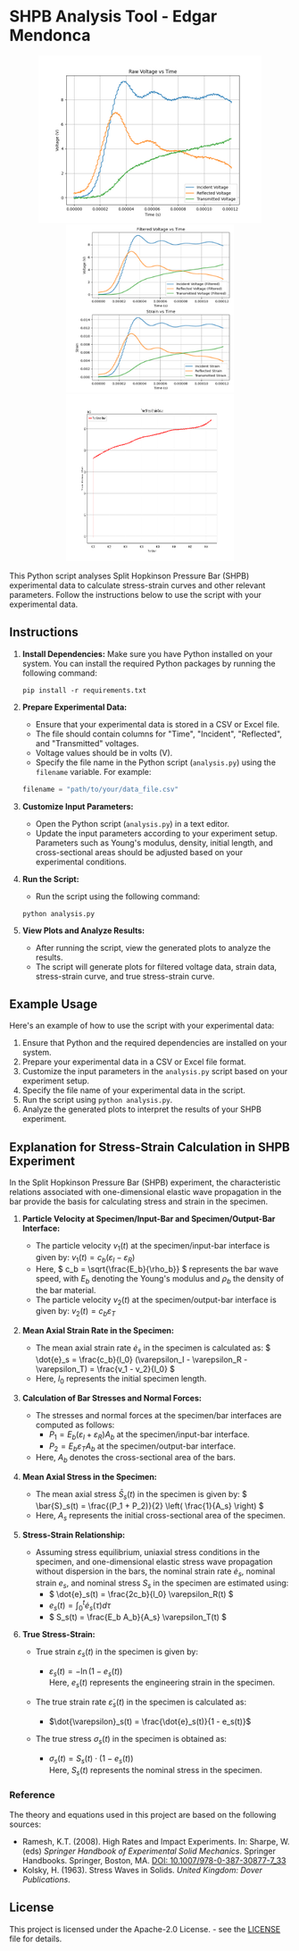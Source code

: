 # SHPB Analysis Tool - Edgar Mendonca
<p align="center">
<img src="https://raw.githubusercontent.com/Edgar-Mendonca/SHPB-Analysis/main/test_data/Figure_1.png" height="300" width="400" />
<img src="https://raw.githubusercontent.com/Edgar-Mendonca/SHPB-Analysis/main/test_data/Figure_2.png" height="300" width="300" />
<img src="https://raw.githubusercontent.com/Edgar-Mendonca/SHPB-Analysis/main/test_data/Figure_3.png" height="300" width="300" />
</p>

This Python script analyses Split Hopkinson Pressure Bar (SHPB) experimental data to calculate stress-strain curves and other relevant parameters. Follow the instructions below to use the script with your experimental data.

## Instructions

1. **Install Dependencies:** Make sure you have Python installed on your system. You can install the required Python packages by running the following command:

    ```
    pip install -r requirements.txt
    ```

2. **Prepare Experimental Data:**

    - Ensure that your experimental data is stored in a CSV or Excel file.
    - The file should contain columns for "Time", "Incident", "Reflected", and "Transmitted" voltages.
    - Voltage values should be in volts (V).
    - Specify the file name in the Python script (`analysis.py`) using the `filename` variable. For example:

    ```python
    filename = "path/to/your/data_file.csv"
    ```

3. **Customize Input Parameters:**

    - Open the Python script (`analysis.py`) in a text editor.
    - Update the input parameters according to your experiment setup. Parameters such as Young's modulus, density, initial length, and cross-sectional areas should be adjusted based on your experimental conditions.

4. **Run the Script:**

    - Run the script using the following command:

    ```
    python analysis.py
    ```

5. **View Plots and Analyze Results:**

    - After running the script, view the generated plots to analyze the results.
    - The script will generate plots for filtered voltage data, strain data, stress-strain curve, and true stress-strain curve.

## Example Usage

Here's an example of how to use the script with your experimental data:

1. Ensure that Python and the required dependencies are installed on your system.
2. Prepare your experimental data in a CSV or Excel file format.
3. Customize the input parameters in the `analysis.py` script based on your experiment setup.
4. Specify the file name of your experimental data in the script.
5. Run the script using `python analysis.py`.
6. Analyze the generated plots to interpret the results of your SHPB experiment.



## Explanation for Stress-Strain Calculation in SHPB Experiment

In the Split Hopkinson Pressure Bar (SHPB) experiment, the characteristic relations associated with one-dimensional elastic wave propagation in the bar provide the basis for calculating stress and strain in the specimen.

1. **Particle Velocity at Specimen/Input-Bar and Specimen/Output-Bar Interface:**
   - The particle velocity $` v_1(t) `$ at the specimen/input-bar interface is given by:
     $` v_1(t) = c_b(\varepsilon_I - \varepsilon_R) `$ 
   - Here, $` c_b = \sqrt{\frac{E_b}{\rho_b}} `$ represents the bar wave speed, with $` E_b `$ denoting the Young's modulus and $` \rho_b `$ the density of the bar material.
   - The particle velocity $` v_2(t) `$ at the specimen/output-bar interface is given by:
     $` v_2(t) = c_b \varepsilon_T `$ 

2. **Mean Axial Strain Rate in the Specimen:**
   - The mean axial strain rate $` \dot{e}_s `$ in the specimen is calculated as:
     $` \dot{e}_s = \frac{c_b}{l_0} (\varepsilon_I - \varepsilon_R - \varepsilon_T) = \frac{v_1 - v_2}{l_0} `$ 
   - Here, $` l_0 `$ represents the initial specimen length.

3. **Calculation of Bar Stresses and Normal Forces:**
   - The stresses and normal forces at the specimen/bar interfaces are computed as follows:
     - $` P_1 = E_b (\varepsilon_I + \varepsilon_R) A_b `$ at the specimen/input-bar interface.
     - $` P_2 = E_b \varepsilon_T A_b `$ at the specimen/output-bar interface.
   - Here, $` A_b `$ denotes the cross-sectional area of the bars.

4. **Mean Axial Stress in the Specimen:**
   - The mean axial stress $` \bar{S}_s(t) `$ in the specimen is given by:
     $` \bar{S}_s(t) = \frac{(P_1 + P_2)}{2} \left( \frac{1}{A_s} \right) `$ 
   - Here, $` A_s `$ represents the initial cross-sectional area of the specimen.

5. **Stress-Strain Relationship:**
   - Assuming stress equilibrium, uniaxial stress conditions in the specimen, and one-dimensional elastic stress wave propagation without dispersion in the bars, the nominal strain rate $` \dot{e}_s `$, nominal strain $` e_s `$, and nominal stress $` S_s `$ in the specimen are estimated using:
     -  $` \dot{e}_s(t) = \frac{2c_b}{l_0} \varepsilon_R(t) `$ 
     -  $` e_s(t) = \int_0^t \dot{e}_s(\tau) d\tau `$ 
     -  $` S_s(t) = \frac{E_b A_b}{A_s} \varepsilon_T(t) `$
    
6. **True Stress-Strain:**
   - True strain $\varepsilon_s(t)$ in the specimen is given by:
      - $\varepsilon_s(t) = -\ln(1 - e_s(t))$   <br />
     Here, $e_s(t)$ represents the engineering strain in the specimen.

   - The true strain rate $\dot{\varepsilon}_s(t)$ in the specimen is calculated as:
      - $\dot{\varepsilon}_s(t) = \frac{\dot{e}_s(t)}{1 - e_s(t)}$

   - The true stress $\sigma_s(t)$ in the specimen is obtained as:
        - $\sigma_s(t) = S_s(t) \cdot (1 - e_s(t))$    <br />
     Here, $S_s(t)$ represents the nominal stress in the specimen.


### Reference

The theory and equations used in this project are based on the following sources:

- Ramesh, K.T. (2008). High Rates and Impact Experiments. In: Sharpe, W. (eds) *Springer Handbook of Experimental Solid Mechanics*. Springer Handbooks. Springer, Boston, MA. [DOI: 10.1007/978-0-387-30877-7_33](https://doi.org/10.1007/978-0-387-30877-7_33)
- Kolsky, H. (1963). Stress Waves in Solids. *United Kingdom: Dover Publications*.

## License

This project is licensed under the  Apache-2.0 License. - see the [LICENSE](LICENSE) file for details.


